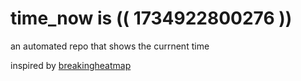 # time_now is (( 1734922800276 ))

an automated repo that shows the currnent time

inspired by [breakingheatmap](https://github.com/breakingheatmap/breakingheatmap)